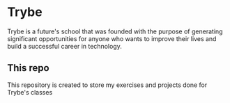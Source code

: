 # Trybe

Trybe is a future's school that was founded with the purpose of generating significant opportunities for anyone who wants to improve their lives and build a successful career in technology.

## This repo

This repository is created to store my exercises and projects done for Trybe's classes
